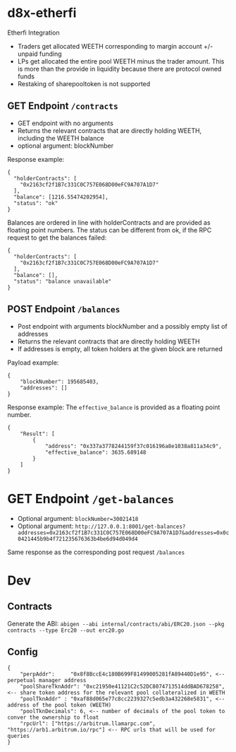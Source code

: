 # d8x-etherfi

Etherfi Integration

- Traders get allocated WEETH corresponding to margin account +/- unpaid funding
- LPs get allocated the entire pool WEETH minus the trader amount. This is more than
  the provide in liquidity because there are protocol owned funds
- Restaking of sharepooltoken is not supported

## GET Endpoint `/contracts`

- GET endpoint with no arguments
- Returns the relevant contracts that are directly holding WEETH, including the WEETH balance
- optional argument: blockNumber

Response example:

```
{
  "holderContracts": [
    "0x2163cf2f1B7c331C0C757E068D00eFC9A707A1D7"
  ],
  "balance": [1216.55474202954],
  "status": "ok"
}
```

Balances are ordered in line with holderContracts and are provided as floating point
numbers. The status can be different from ok, if the RPC request to get
the balances failed:

```
{
  "holderContracts": [
    "0x2163cf2f1B7c331C0C757E068D00eFC9A707A1D7"
  ],
  "balance": [],
  "status": "balance unavailable"
}
```

## POST Endpoint `/balances`

- Post endpoint with arguments blockNumber and a possibly empty list of addresses
- Returns the relevant contracts that are directly holding WEETH
- If addresses is empty, all token holders at the given block are returned

Payload example:

```
{
	"blockNumber": 195685403,
	"addresses": []
}
```

Response example:
The `effective_balance` is provided as a floating point number.

```
{
    "Result": [
        {
            "address": "0x337a3778244159f37c016196a8e1038a811a34c9",
            "effective_balance": 3635.689148
        }
    ]
}
```

# GET Endpoint `/get-balances`

- Optional argument: `blockNumber=30021418`
- Optional argument: `http://127.0.0.1:8001/get-balances?addresses=0x2163cf2f1B7c331C0C757E068D00eFC9A707A1D7&addresses=0x0c0421445b9b4f721235676363b4be6d94d049d4`

Same response as the corresponding post request `/balances`

# Dev

## Contracts

Generate the ABI:
`abigen --abi internal/contracts/abi/ERC20.json --pkg contracts --type Erc20 --out erc20.go`

## Config

```
{
    "perpAddr":     "0x8f8BccE4c180B699F81499005281fA89440D1e95", <-- perpetual manager address
    "poolShareTknAddr": "0xc21950e41121C2c52DC8074713514ddBAD678258", <-- share token address for the relevant pool collateralized in WEETH
    "poolTknAddr" : "0xaf88d065e77c8cc2239327c5edb3a432268e5831", <-- address of the pool token (WEETH)
    "poolTknDecimals": 6, <-- number of decimals of the pool token to conver the ownership to float
    "rpcUrl": ["https://arbitrum.llamarpc.com", "https://arb1.arbitrum.io/rpc"] <-- RPC urls that will be used for queries
}
```

